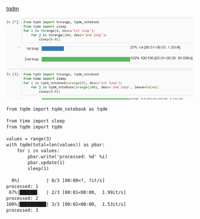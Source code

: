 


[tqdm]("tqdm-jupyter-1.gif" "Logo Title Text 1")

<p align="center">
<img src="../images/Modeling/tqdm-jupyter-1.gif" width="600px" >
</p>




```
from tqdm import tqdm_notebook as tqdm

from time import sleep
from tqdm import tqdm

values = range(3)
with tqdm(total=len(values)) as pbar:
    for i in values:
        pbar.write('processed: %d' %i)
        pbar.update(1)
        sleep(1)

  0%|          | 0/3 [00:00<?, ?it/s]
processed: 1
 67%|██████▋   | 2/3 [00:01<00:00,  1.99it/s]
processed: 2
100%|██████████| 3/3 [00:02<00:00,  1.53it/s]
processed: 3
```
